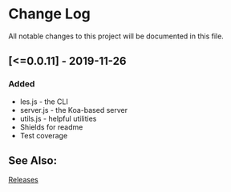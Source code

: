 
# Change Log
All notable changes to this project will be documented in this file.

## [<=0.0.11] - 2019-11-26

### Added

- les.js - the CLI
- server.js - the Koa-based server
- utils.js - helpful utilities
- Shields for readme
- Test coverage

## See Also:

[Releases](https://github.com/richardeschloss/les/releases) 
